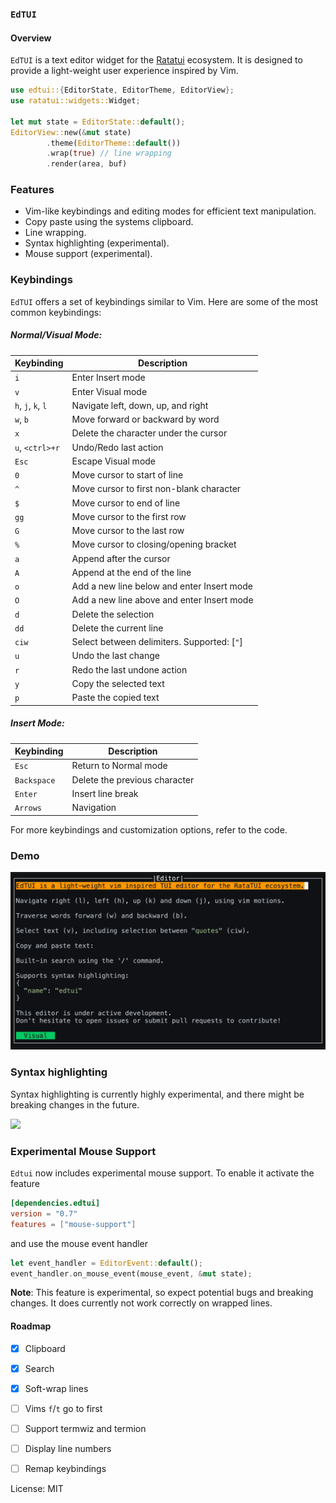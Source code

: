 ### `EdTUI`

#### Overview
`EdTUI` is a text editor widget for the [Ratatui](https://github.com/ratatui-org/ratatui) ecosystem.
It is designed to provide a light-weight user experience inspired by Vim.

```rust
use edtui::{EditorState, EditorTheme, EditorView};
use ratatui::widgets::Widget;

let mut state = EditorState::default();
EditorView::new(&mut state)
        .theme(EditorTheme::default())
        .wrap(true) // line wrapping
        .render(area, buf)
```

### Features
- Vim-like keybindings and editing modes for efficient text manipulation.
- Copy paste using the systems clipboard.
- Line wrapping.
- Syntax highlighting (experimental).
- Mouse support (experimental).

### Keybindings
`EdTUI` offers a set of keybindings similar to Vim. Here are some of the most common keybindings:

##### Normal/Visual Mode:

| Keybinding              | Description                                  |
|-------------------------|----------------------------------------------|
| `i`                     | Enter Insert mode                            |
| `v`                     | Enter Visual mode                            |
| `h`, `j`, `k`, `l`      | Navigate left, down, up, and right           |
| `w`, `b`                | Move forward or backward by word             |
| `x`                     | Delete the character under the cursor        |
| `u`, `<ctrl>+r`         | Undo/Redo last action                        |
| `Esc`                   | Escape Visual mode                           |
| `0`                     | Move cursor to start of line                 |
| `^`                     | Move cursor to first non-blank character     |
| `$`                     | Move cursor to end of line                   |
| `gg`                    | Move cursor to the first row                 |
| `G `                    | Move cursor to the last row                  |
| `%`                     | Move cursor to closing/opening bracket       |
| `a`                     | Append after the cursor                      |
| `A`                     | Append at the end of the line                |
| `o`                     | Add a new line below and enter Insert mode   |
| `O`                     | Add a new line above and enter Insert mode   |
| `d`                     | Delete the selection                         |
| `dd`                    | Delete the current line                      |
| `ciw`                   | Select between delimiters. Supported: [`"`]  |
| `u`                     | Undo the last change                         |
| `r`                     | Redo the last undone action                  |
| `y`                     | Copy the selected text                       |
| `p`                     | Paste the copied text                        |

##### Insert Mode:

| Keybinding  | Description                             |
|-------------|-----------------------------------------|
| `Esc`       | Return to Normal mode                   |
| `Backspace` | Delete the previous character                |
| `Enter`     | Insert line break                       |
| `Arrows`    | Navigation                              |

For more keybindings and customization options, refer to the code.

### Demo

![](resources/app.gif)

### Syntax highlighting

Syntax highlighting is currently highly experimental, and there might be breaking
changes in the future.

![](resources/syntax_highlighting.gif)

### Experimental Mouse Support

`Edtui` now includes experimental mouse support. To enable it activate the feature
```toml
[dependencies.edtui]
version = "0.7"
features = ["mouse-support"]
```
and use the mouse event handler
```rust
let event_handler = EditorEvent::default();
event_handler.on_mouse_event(mouse_event, &mut state);
```

**Note**: This feature is experimental, so expect potential bugs and breaking changes. It does currently not work correctly on wrapped lines.

#### Roadmap

- [x] Clipboard
- [x] Search
- [x] Soft-wrap lines

- [ ] Vims `f`/`t` go to first
- [ ] Support termwiz and termion
- [ ] Display line numbers
- [ ] Remap keybindings

License: MIT
